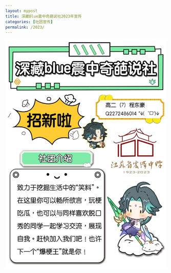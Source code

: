 ```yaml
---
layout: mypost
title: 深藏Blue震中奇葩说社2023年宣传
categories: [社团宣传]
permalink: /2023/
---
```


![宣传海报](/permalinkpostsresource/2023/01.jpg)
